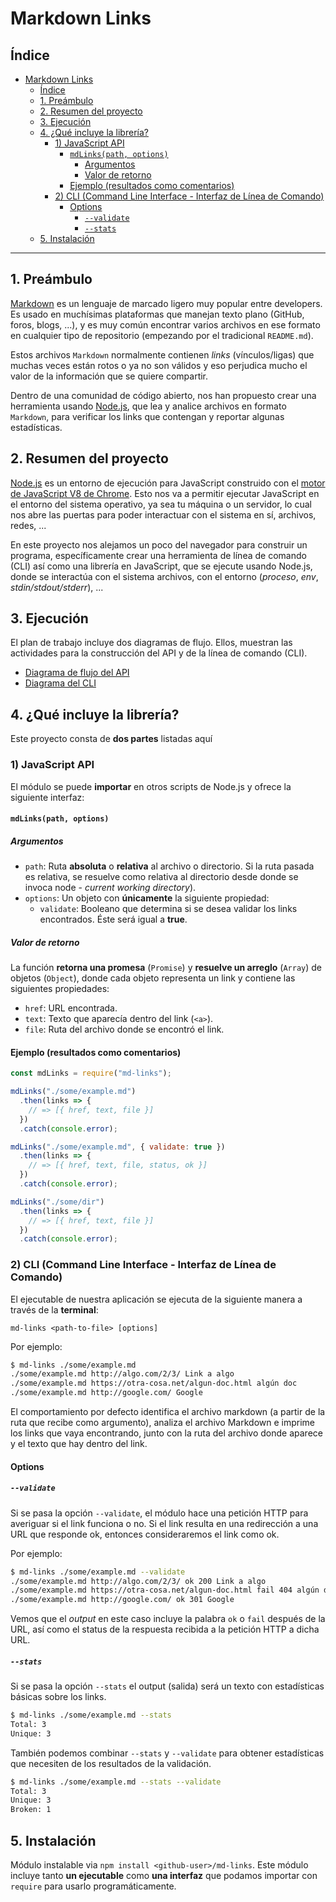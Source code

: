 # Markdown Links

## Índice

- [Markdown Links](#markdown-links)
  - [Índice](#índice)
  - [1. Preámbulo](#1-preámbulo)
  - [2. Resumen del proyecto](#2-resumen-del-proyecto)
  - [3. Ejecución](#3-ejecución)
  - [4. ¿Qué incluye la librería?](#4-qué-incluye-la-librería)
    - [1) JavaScript API](#1-javascript-api)
      - [`mdLinks(path, options)`](#mdlinkspath-options)
        - [Argumentos](#argumentos)
        - [Valor de retorno](#valor-de-retorno)
      - [Ejemplo (resultados como comentarios)](#ejemplo-resultados-como-comentarios)
    - [2) CLI (Command Line Interface - Interfaz de Línea de Comando)](#2-cli-command-line-interface---interfaz-de-línea-de-comando)
      - [Options](#options)
        - [`--validate`](#--validate)
        - [`--stats`](#--stats)
  - [5. Instalación](#5-instalación)

***

## 1. Preámbulo

[Markdown](https://es.wikipedia.org/wiki/Markdown) es un lenguaje de marcado
ligero muy popular entre developers. Es usado en muchísimas plataformas que
manejan texto plano (GitHub, foros, blogs, ...), y es muy común
encontrar varios archivos en ese formato en cualquier tipo de repositorio
(empezando por el tradicional `README.md`).

Estos archivos `Markdown` normalmente contienen _links_ (vínculos/ligas) que
muchas veces están rotos o ya no son válidos y eso perjudica mucho el valor de
la información que se quiere compartir.

Dentro de una comunidad de código abierto, nos han propuesto crear una
herramienta usando [Node.js](https://nodejs.org/), que lea y analice archivos
en formato `Markdown`, para verificar los links que contengan y reportar
algunas estadísticas.

## 2. Resumen del proyecto

[Node.js](https://nodejs.org/es/) es un entorno de ejecución para JavaScript
construido con el [motor de JavaScript V8 de Chrome](https://developers.google.com/v8/).
Esto nos va a permitir ejecutar JavaScript en el entorno del sistema operativo,
ya sea tu máquina o un servidor, lo cual nos abre las puertas para poder
interactuar con el sistema en sí, archivos, redes, ...

En este proyecto nos alejamos un poco del navegador para construir un programa, 
específicamente crear una herramienta de línea de comando (CLI) así como
una librería en JavaScript, que se ejecute usando Node.js, donde se interactúa 
con el sistema archivos, con el entorno (_proceso_, _env_, _stdin/stdout/stderr_), ...

## 3. Ejecución

El plan de trabajo incluye dos diagramas de flujo. Ellos, muestran las actividades para la construcción del API y de la línea de comando (CLI). 

* [Diagrama de flujo del API](work-flow/MDLink%20-%20API.png)
* [Diagrama del CLI](work-flow/MDLink%20-%20CLI.png)


## 4. ¿Qué incluye la librería?

Este proyecto consta de **dos partes** listadas aquí

### 1) JavaScript API

El módulo se puede **importar** en otros scripts de Node.js y ofrece la
siguiente interfaz:

#### `mdLinks(path, options)`

##### Argumentos

* `path`: Ruta **absoluta** o **relativa** al archivo o directorio. Si la ruta pasada es relativa, se resuelve como relativa al directorio desde donde se invoca  node - _current working directory_).
* `options`: Un objeto con **únicamente** la siguiente propiedad:
  - `validate`: Booleano que determina si se desea validar los links
    encontrados. Éste será igual a **true**.

##### Valor de retorno

La función **retorna una promesa** (`Promise`) y **resuelve un arreglo**
(`Array`) de objetos (`Object`), donde cada objeto representa un link y contiene las siguientes propiedades:

* `href`: URL encontrada.
* `text`: Texto que aparecía dentro del link (`<a>`).
* `file`: Ruta del archivo donde se encontró el link.

#### Ejemplo (resultados como comentarios)

```js
const mdLinks = require("md-links");

mdLinks("./some/example.md")
  .then(links => {
    // => [{ href, text, file }]
  })
  .catch(console.error);

mdLinks("./some/example.md", { validate: true })
  .then(links => {
    // => [{ href, text, file, status, ok }]
  })
  .catch(console.error);

mdLinks("./some/dir")
  .then(links => {
    // => [{ href, text, file }]
  })
  .catch(console.error);
```

### 2) CLI (Command Line Interface - Interfaz de Línea de Comando)

El ejecutable de nuestra aplicación se ejecuta de la siguiente
manera a través de la **terminal**:

`md-links <path-to-file> [options]`

Por ejemplo:

```sh
$ md-links ./some/example.md
./some/example.md http://algo.com/2/3/ Link a algo
./some/example.md https://otra-cosa.net/algun-doc.html algún doc
./some/example.md http://google.com/ Google
```

El comportamiento por defecto identifica el archivo markdown (a partir de la ruta que recibe como argumento), analiza el archivo Markdown e imprime los links que vaya encontrando, junto con la ruta del archivo donde aparece y el texto que hay dentro del link.

#### Options

##### `--validate`

Si se pasa la opción `--validate`, el módulo hace una petición HTTP para
averiguar si el link funciona o no. Si el link resulta en una redirección a una URL que responde ok, entonces consideraremos el link como ok.

Por ejemplo:

```sh
$ md-links ./some/example.md --validate
./some/example.md http://algo.com/2/3/ ok 200 Link a algo
./some/example.md https://otra-cosa.net/algun-doc.html fail 404 algún doc
./some/example.md http://google.com/ ok 301 Google
```

Vemos que el _output_ en este caso incluye la palabra `ok` o `fail` después de la URL, así como el status de la respuesta recibida a la petición HTTP a dicha URL.

##### `--stats`

Si se pasa la opción `--stats` el output (salida) será un texto con estadísticas básicas sobre los links.

```sh
$ md-links ./some/example.md --stats
Total: 3
Unique: 3
```

También podemos combinar `--stats` y `--validate` para obtener estadísticas que necesiten de los resultados de la validación.

```sh
$ md-links ./some/example.md --stats --validate
Total: 3
Unique: 3
Broken: 1
```

## 5. Instalación

Módulo instalable via `npm install <github-user>/md-links`. Este módulo incluye tanto **un ejecutable** como **una interfaz** que podamos importar con `require` para usarlo programáticamente.

